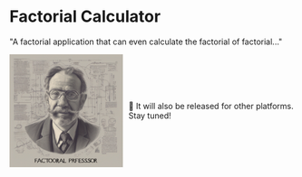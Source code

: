 # Factorial Calculator

"A factorial application that can even calculate the factorial of factorial..."

<div style="display: flex; justify-content: space-between; align-items: center;">
    <img src="assets/image/app_icon.png" alt="Big Factors" width="200" height="200"/>
    <p style="margin-left: 10px;">👋 It will also be released for other platforms. Stay tuned!</p>
</div>

